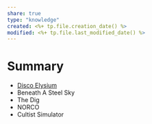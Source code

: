 ```yaml
---
share: true
type: "knowledge"
created: <%+ tp.file.creation_date() %> 
modified: <%+ tp.file.last_modified_date() %>
---
```

# Summary
  
 - [Disco Elysium](Disco%20Elysium.md)
 - Beneath A Steel Sky
 - The Dig
 - NORCO
 - Cultist Simulator